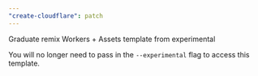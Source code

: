 ```yaml
---
"create-cloudflare": patch
---
```


Graduate remix Workers + Assets template from experimental

You will no longer need to pass in the `--experimental` flag to access this template.
